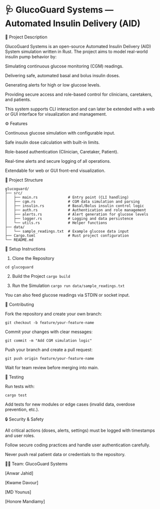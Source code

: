 # 🩺 GlucoGuard Systems — Automated Insulin Delivery (AID) 

📘 Project Description

GlucoGuard Systems is an open-source Automated Insulin Delivery (AID) System simulation written in Rust.
The project aims to model real-world insulin pump behavior by:

Simulating continuous glucose monitoring (CGM) readings.

Delivering safe, automated basal and bolus insulin doses.

Generating alerts for high or low glucose levels.

Providing secure access and role-based control for clinicians, caretakers, and patients.

This system supports CLI interaction and can later be extended with a web or GUI interface for visualization and management.

⚙️ Features

Continuous glucose simulation with configurable input.

Safe insulin dose calculation with built-in limits.

Role-based authentication (Clinician, Caretaker, Patient).

Real-time alerts and secure logging of all operations.

Extendable for web or GUI front-end visualization.

🧩 Project Structure
```
glucoguard/
├── src/
│   ├── main.rs              # Entry point (CLI handling)
│   ├── cgm.rs               # CGM data simulation and parsing
│   ├── insulin.rs           # Basal/Bolus insulin control logic
│   ├── auth.rs              # Authentication and role management
│   ├── alerts.rs            # Alert generation for glucose levels
│   ├── logger.rs            # Logging and data persistence
│   └── utils.rs             # Helper functions
├── data/
│   └── sample_readings.txt  # Example glucose data input
├── Cargo.toml               # Rust project configuration
└── README.md
```
🧰 Setup Instructions
1. Clone the Repository
```git clone https://github.com/Anwar720/glucoguard.git
cd glucoguard
```
2. Build the Project
```cargo build```

3. Run the Simulation
```cargo run data/sample_readings.txt```


You can also feed glucose readings via STDIN or socket input.

👥 Contributing

Fork the repository and create your own branch:

```git checkout -b feature/your-feature-name```


Commit your changes with clear messages:

```git commit -m "Add CGM simulation logic"```


Push your branch and create a pull request:

```git push origin feature/your-feature-name```


Wait for team review before merging into main.

🧪 Testing

Run tests with:

```cargo test```


Add tests for new modules or edge cases (invalid data, overdose prevention, etc.).

🔒 Security & Safety

All critical actions (doses, alerts, settings) must be logged with timestamps and user roles.

Follow secure coding practices and handle user authentication carefully.

Never push real patient data or credentials to the repository.

🧑‍💻 Team: GlucoGuard Systems

[Anwar Jahid] 

[Kwame Davour] 

[MD Younus] 

[Honore Mandiamy] 
